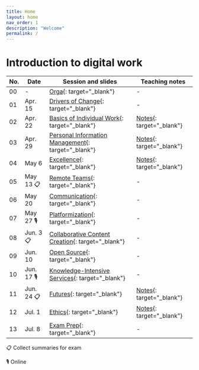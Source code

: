 ```yaml
---
title: Home
layout: home
nav_order: 1
description: "Welcome"
permalink: /
---
```


# Introduction to digital work

| No. | Date       | Session and slides | Teaching notes |
|-----|------------|--------------------|----------------|
| 00  | -          | [Orga](output/00-orga.html){: target="_blank"} | - |
| 01  | Apr. 15    | [Drivers of Change](output/01-drivers-of-change.html){: target="_blank"} | - |
| 02  | Apr. 22    | [Basics of Individual Work](output/02-basics-of-individual-work.html){: target="_blank"} | [Notes](output/teaching_notes/02_gtd.html){: target="_blank"} |
| 03  | Apr. 29    | [Personal Information Management](output/03-personal-information-management.html){: target="_blank"} | [Notes](output/teaching_notes/03_PIM.html){: target="_blank"} |
| 04  | May 6      | [Excellence](output/04-excellence.html){: target="_blank"} | [Notes](output/teaching_notes/04_Excellence.html){: target="_blank"} |
| 05  | May 13 📋  | [Remote Teams](output/05-remote-teams.html){: target="_blank"} | - |
| 06  | May 20     | [Communication](output/06-communication.html){: target="_blank"} | - |
| 07  | May 27  🎙️ | [Platformization](output/07-platformization.html){: target="_blank"}  | - |
| 08  | Jun. 3  📋 | [Collaborative Content Creation](output/08-collaborative-content-creation.html){: target="_blank"} | - |
| 09  | Jun. 10    | [Open Source](output/09-open-source.html){: target="_blank"} | - |
| 10  | Jun. 17 🎙️ | [Knowledge-Intensive Services](output/10-knowledge-intensive-services.html){: target="_blank"} | - |
| 11  | Jun. 24 📋 | [Futures](output/11-futures.html){: target="_blank"} | [Notes](output/teaching_notes/11-futures-notes.html){: target="_blank"} |
| 12  | Jul. 1     | [Ethics](output/12-ethics.html){: target="_blank"} | [Notes](output/teaching_notes/12-ethics-notes.html){: target="_blank"} |
| 13  | Jul. 8     | [Exam Prep](output/13-exam-prep.html){: target="_blank"} | - |

📋 Collect summaries for exam

🎙️ Online


<!-- 

## Instructor

<img src="assets/gerit_wagner.jpg" alt="Gerit Wagner (Foto: Tim Kipphan)" style="height: 220px; float: left; padding-right: 10px;">

**Gerit Wagner**  
*Assistant Professor of Information Systems*  
*Otto-Friedrich Universität Bamberg*

My name is Gerit Wagner, and I am your instructor. I enjoy coding, solving programming puzzles, and building tools that are useful for others. In this project, you can contribute to one of my most significant packages: [CoLRev](https://github.com/CoLRev-Environment/colrev). 

<br style="clear:both">

You can read more about my work [here](docs/instructor.html).


slides
resources and links
instructor

TBD: include a picture?
TODO : make group fotos and publish

objectives: mention tools and open synthesis?
-->